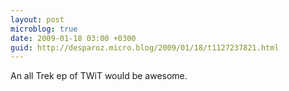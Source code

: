 ```yaml
---
layout: post
microblog: true
date: 2009-01-18 03:00 +0300
guid: http://desparoz.micro.blog/2009/01/18/t1127237821.html
---
```

An all Trek ep of TWiT would be awesome.
